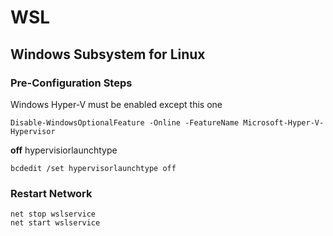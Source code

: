 # WSL

## Windows Subsystem for Linux

### Pre-Configuration Steps

Windows Hyper-V must be enabled except this one

```pwsh
Disable-WindowsOptionalFeature -Online -FeatureName Microsoft-Hyper-V-Hypervisor
```

**off** hypervisiorlaunchtype

```pwsh
bcdedit /set hypervisorlaunchtype off
```

### Restart Network

```pwsh
net stop wslservice
net start wslservice
```
